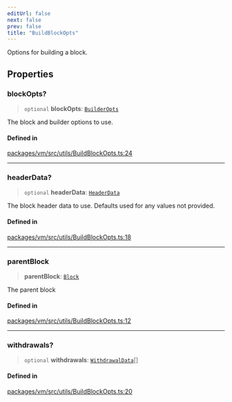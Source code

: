 ```yaml
---
editUrl: false
next: false
prev: false
title: "BuildBlockOpts"
---
```


Options for building a block.

## Properties

### blockOpts?

> `optional` **blockOpts**: [`BuilderOpts`](/reference/tevm/vm/interfaces/builderopts/)

The block and builder options to use.

#### Defined in

[packages/vm/src/utils/BuildBlockOpts.ts:24](https://github.com/qbzzt/tevm-monorepo/blob/main/packages/vm/src/utils/BuildBlockOpts.ts#L24)

***

### headerData?

> `optional` **headerData**: [`HeaderData`](/reference/tevm/block/interfaces/headerdata/)

The block header data to use.
Defaults used for any values not provided.

#### Defined in

[packages/vm/src/utils/BuildBlockOpts.ts:18](https://github.com/qbzzt/tevm-monorepo/blob/main/packages/vm/src/utils/BuildBlockOpts.ts#L18)

***

### parentBlock

> **parentBlock**: [`Block`](/reference/tevm/block/classes/block/)

The parent block

#### Defined in

[packages/vm/src/utils/BuildBlockOpts.ts:12](https://github.com/qbzzt/tevm-monorepo/blob/main/packages/vm/src/utils/BuildBlockOpts.ts#L12)

***

### withdrawals?

> `optional` **withdrawals**: [`WithdrawalData`](/reference/tevm/utils/type-aliases/withdrawaldata/)[]

#### Defined in

[packages/vm/src/utils/BuildBlockOpts.ts:20](https://github.com/qbzzt/tevm-monorepo/blob/main/packages/vm/src/utils/BuildBlockOpts.ts#L20)
